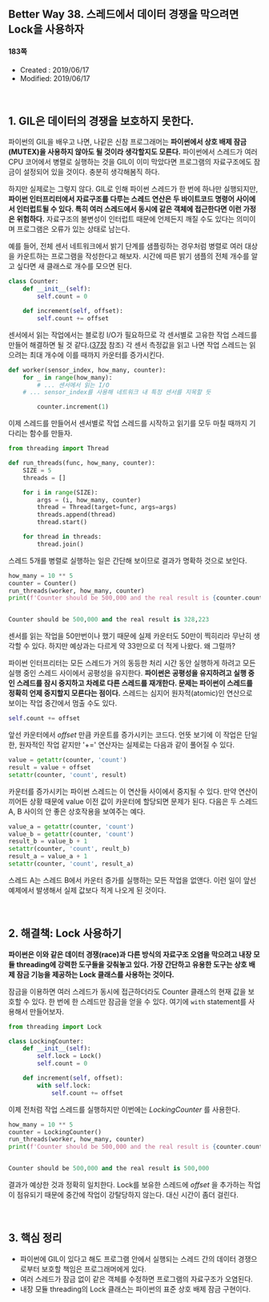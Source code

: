 ## Better Way 38. 스레드에서 데이터 경쟁을 막으려면 Lock을 사용하자

#### 183쪽

* Created : 2019/06/17
* Modified: 2019/06/17

<br>

## 1. GIL은 데이터의 경쟁을 보호하지 못한다.

파이썬의 GIL을 배우고 나면, 나같은 신참 프로그래머는 **파이썬에서 상호 배제 잠금(MUTEX)을 사용하지 않아도 될 것이라 생각할지도 모른다.** 파이썬에서 스레드가 여러 CPU 코어에서 병렬로 실행하는 것을 GIL이 이미 막았다면 프로그램의 자료구조에도 잠금이 설정되어 있을 것이다. 충분히 생각해봄직 하다.

하지만 실제로는 그렇지 않다. GIL로 인해 파이썬 스레드가 한 번에 하나만 실행되지만, **파이썬 인터프리터에서 자료구조를 다루는 스레드 연산은 두 바이트코드 명령어 사이에서 인터럽트될 수 있다. 특히 여러 스레드에서 동시에 같은 객체에 접근한다면 이런 가정은 위험하다.** 자료구조의 불변성이 인터럽트 때문에 언제든지 깨질 수도 있다는 의미이며 프로그램은 오류가 있는 상태로 남는다.

예를 들어, 전체 센서 네트워크에서 밝기 단계를 샘플링하는 경우처럼 병렬로 여러 대상을 카운트하는 프로그램을 작성한다고 해보자. 시간에 따른 밝기 샘플의 전체 개수를 알고 싶다면 새 클래스로 개수를 모으면 된다.


```python
class Counter:
    def __init__(self):
        self.count = 0

    def increment(self, offset):
        self.count += offset
```

센서에서 읽는 작업에서는 블로킹 I/O가 필요하므로 각 센서별로 고유한 작업 스레드를 만들어 해결하면 될 것 같다.([37장](https://github.com/shoark7/Effective-Python/blob/master/files/BetterWay37_UseThreadForIO.md) 참조) 각 센서 측정값을 읽고 나면 작업 스레드는 읽으려는 최대 개수에 이를 때까지 카운터를 증가시킨다.

```python
def worker(sensor_index, how_many, counter):
    for _ in range(how_many):
        # ... 센서에서 읽는 I/O
	# ... sensor_index를 사용해 네트워크 내 특정 센서를 지목할 듯

        counter.increment(1)
```

이제 스레드를 만들어서 센서별로 작업 스레드를 시작하고 읽기를 모두 마칠 때까지 기다리는 함수를 만들자.

```python
from threading import Thread

def run_threads(func, how_many, counter):
    SIZE = 5
    threads = []

    for i in range(SIZE):
        args = (i, how_many, counter)
        thread = Thread(target=func, args=args)
        threads.append(thread)
        thread.start()

    for thread in threads:
        thread.join()
```

스레드 5개를 병렬로 실행하는 일은 간단해 보이므로 결과가 명확하 것으로 보인다.


```python
how_many = 10 ** 5
counter = Counter()
run_threads(worker, how_many, counter)
print(f'Counter should be 500,000 and the real result is {counter.count:,}')


Counter should be 500,000 and the real result is 328,223
```

센서를 읽는 작업을 50만번이나 했기 때문에 실제 카운터도 50만이 찍히리라 무난히 생각할 수 있다. 하지만 예상과는 다르게 약 33만으로 더 적게 나왔다. 왜 그럴까?

파이썬 인터프리터는 모든 스레드가 거의 동등한 처리 시간 동안 실행하게 하려고 모든 실행 중인 스레드 사이에서 공평성을 유지한다. **파이썬은 공평성을 유지하려고 실행 중인 스레드를 잠시 중지하고 차례로 다른 스레드를 재개한다. 문제는 파이썬이 스레드를 정확히 언제 중지할지 모른다는 점이다.** 스레드는 심지어 원자적(atomic)인 연산으로 보이는 작업 중간에서 멈출 수도 있다.


```python
self.count += offset
```

앞선 카운터에서 _offset_ 만큼 카운트를 증가시키는 코드다. 언뜻 보기에 이 작업은 단일한, 원자적인 작업 같지만 '+=' 연산자는 실제로는 다음과 같이 풀어질 수 있다.

```python
value = getattr(counter, 'count')
result = value + offset
setattr(counter, 'count', result)
```

카운터를 증가시키는 파이썬 스레드는 이 연산들 사이에서 중지될 수 있다. 만약 연산이 끼어든 상황 때문에 value 이전 값이 카운터에 할당되면 문제가 된다. 다음은 두 스레드 A, B 사이의 안 좋은 상호작용을 보여주는 예다.

```python
value_a = getattr(counter, 'count')
value_b = getattr(counter, 'count')
result_b = value_b + 1
setattr(counter, 'count', reult_b)
result_a = value_a + 1
setattr(counter, 'count', result_a)
```

스레드 A는 스레드 B에서 카운터 증가를 실행하는 모든 작업을 없앤다. 이런 일이 앞선 예제에서 발생해서 실제 값보다 적게 나오게 된 것이다.

<br>

## 2. 해결책: Lock 사용하기

**파이썬은 이와 같은 데이터 경쟁(race)과 다른 방식의 자료구조 오염을 막으려고 내장 모듈 threading에 강력한 도구들을 갖춰놓고 있다. 가장 간단하고 유용한 도구는 상호 배제 잠금 기능을 제공하는 Lock 클래스를 사용하는 것이다.**

잠금을 이용하면 여러 스레드가 동시에 접근하더라도 Counter 클래스의 현재 값을 보호할 수 있다. 한 번에 한 스레드만 잠금을 얻을 수 있다. 여기에 `with` statement를 사용해서 만들어보자.


```python
from threading import Lock

class LockingCounter:
    def __init__(self):
        self.lock = Lock()
        self.count = 0

    def increment(self, offset):
        with self.lock:
            self.count += offset
```

이제 전처럼 작업 스레드를 실행하지만 이번에는 _LockingCounter_ 를 사용한다.

```python
how_many = 10 ** 5
counter = LockingCounter()
run_threads(worker, how_many, counter)
print(f'Counter should be 500,000 and the real result is {counter.count:,}')


Counter should be 500,000 and the real result is 500,000
```

결과가 예상한 것과 정확히 일치한다. Lock를 보유한 스레드에 _offset_ 을 추가하는 작업이 점유되기 때문에 중간에 작업이 강탈당하지 않는다. 대신 시간이 좀더 걸린다.


<br>

## 3. 핵심 정리

* 파이썬에 GIL이 있다고 해도 프로그램 안에서 실행되는 스레드 간의 데이터 경쟁으로부터 보호할 책임은 프로그래머에게 있다.
* 여러 스레드가 잠금 없이 같은 객체를 수정하면 프로그램의 자료구조가 오염된다.
* 내장 모듈 threading의 Lock 클래스는 파이썬의 표준 상호 배제 잠금 구현이다.
